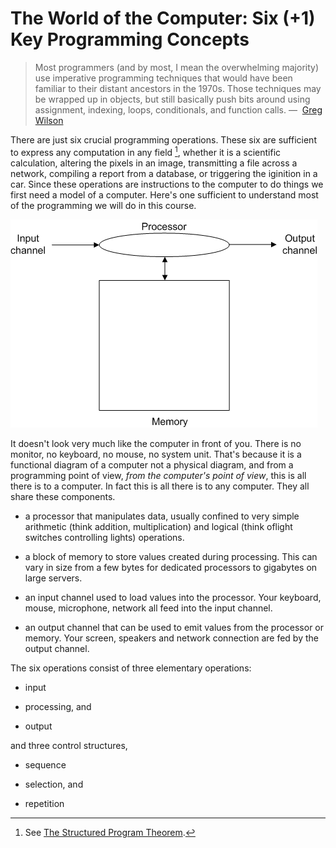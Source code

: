 # The World of the Computer: Six (+1) Key Programming Concepts

> Most programmers (and by most, I mean the overwhelming majority) use
> imperative programming techniques that would have been familiar to
> their distant ancestors in the 1970s. Those techniques may be wrapped
> up in objects, but still basically push bits around using assignment,
> indexing, loops, conditionals, and function calls. —  [Greg
> Wilson](http://pyre.third-bit.com/blog/not-on-the-shelves)

There are just six crucial programming operations. These six are
sufficient to express any computation in any
field [^*],
whether it is a scientific calculation, altering the pixels in an image,
transmitting a file across a network, compiling a report from a
database, or triggering the iginition in a car. Since these operations
are instructions to the computer to do things we first need a model of a
computer. Here's one sufficient to understand most of the programming
we will do in this course.



![](04_Computer_at_start.gif)

It doesn't look very much like the computer in front of you. There is
no monitor, no keyboard, no mouse, no system unit. That's because it is
a functional diagram of a computer not a physical diagram, and from a
programming point of view, _from the computer's point of view_, this is
all there is to a computer. In fact this is all there is to any
computer. They all share these components.

-   a processor that manipulates data, usually confined to very simple
    arithmetic (think addition, multiplication) and logical (think
    oflight switches controlling lights) operations.

-   a block of memory to store values created during processing. This
    can vary in size from a few bytes for dedicated processors to
    gigabytes on large servers.

-   an input channel used to load values into the processor. Your
    keyboard, mouse, microphone, network all feed into the input
    channel.

-   an output channel that can be used to emit values from the processor
    or memory. Your screen, speakers and network connection are fed by
    the output channel.

The six operations consist of three elementary operations:

-   input

-   processing, and

-   output

and three control structures,

-   sequence

-   selection, and

-   repetition

[^*]: See [The Structured Program Theorem](https://en.wikipedia.org/wiki/Structured_program_theorem).